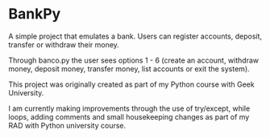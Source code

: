 # BankPy
A simple project that emulates a bank. Users can register accounts, deposit, transfer or withdraw their money.

Through banco.py the user sees options 1 - 6 (create an account, withdraw money, deposit money, transfer money,
list accounts or exit the system).

This project was originally created as part of my Python course with Geek University.

I am currently making improvements through the use of try/except, while loops, adding comments and small housekeeping changes as part of
my RAD with Python university course.
